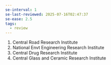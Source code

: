 ```yaml
---
se-interval: 1
se-last-reviewed: 2025-07-16T02:47:37
se-ease: 2.5
tags:
  - review
---
```

1. Central Road Research Institute
2. National Envt Engineering Research Institute
3. Central Drug Research Institute
4. Central Glass and Ceramic Research Institute